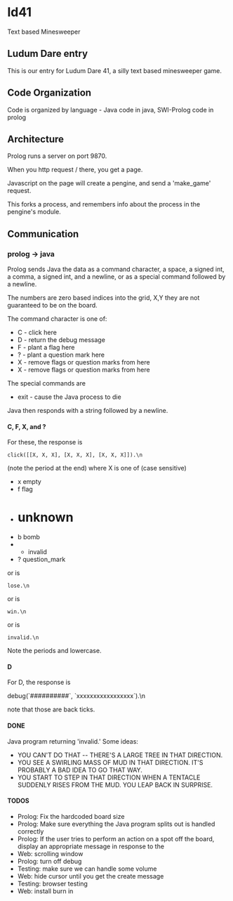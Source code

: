 # ld41
Text based Minesweeper 

## Ludum Dare entry

This is our entry for Ludum Dare 41,  a silly text based minesweeper game.

## Code Organization

Code is organized by language - Java code in java,
SWI-Prolog code in prolog

## Architecture

Prolog runs a server on port 9870.

When you http request / there, you get a page.

Javascript on the page will create a pengine, and send a 'make_game' request.

This forks a process, and remembers info about the process in the pengine's module.

## Communication

### prolog -> java

 Prolog sends Java the data as a command character, a space, a signed int, a comma, a signed int, and a
 newline, or as a special command followed by a newline.
 
 The numbers are zero based indices into the grid, X,Y
 they are not guaranteed to be on the board.
 
 The command character is one of:
 
   * C - click here
   * D - return the debug message
   * F - plant a flag here
   * ? - plant a question mark here
   * X - remove flags or question marks from here
   * X - remove flags or question marks from here
   
   The special commands are
   
   * exit - cause the Java process to die
   
Java then responds with a string followed by a newline.


#### C, F, X, and ?

For these, the response is 

    click([[X, X, X], [X, X, X], [X, X, X]]).\n
    
(note the period at the end)
where X is one of (case sensitive)

   * x    empty
   * f    flag
   * #    unknown
   * b    bomb
   * *    invalid
   * ?    question_mark

or is 

    lose.\n
    
or is 

    win.\n
    
or is

    invalid.\n
    
Note the periods and lowercase.

#### D

For D, the response is

   debug(\`##########\`, \`xxxxxxxxxxxxxxxxx\`).\n
   
note that those are back ticks.

#### DONE
Java program returning 'invalid.' Some ideas:
   * YOU CAN'T DO THAT -- THERE'S A LARGE TREE IN THAT DIRECTION.
   * YOU SEE A SWIRLING MASS OF MUD IN THAT DIRECTION. IT'S PROBABLY A BAD IDEA TO GO THAT WAY.
   * YOU START TO STEP IN THAT DIRECTION WHEN A TENTACLE SUDDENLY RISES FROM THE MUD. YOU LEAP BACK IN SURPRISE.

#### TODOS
 * Prolog: Fix the hardcoded board size
 * Prolog: Make sure everything the Java program splits out is handled correctly
 * Prolog: If the user tries to perform an action on a spot off the board, display an appropriate message in response to the 
 * Web:  scrolling window
 * Prolog: turn off debug
 * Testing: make sure we can handle some volume
 * Web: hide cursor until you get the create message
 * Testing: browser testing
 * Web: install burn in


	
	





